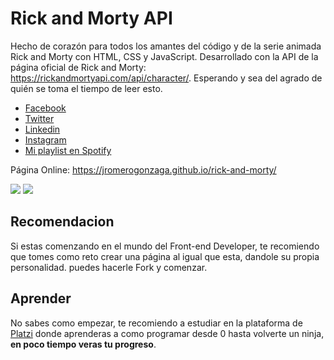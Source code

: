 # Rick and Morty API

Hecho de corazón para todos los amantes del código y de la serie animada Rick and Morty con HTML, CSS y JavaScript. Desarrollado con la API de la página oficial de Rick and Morty: https://rickandmortyapi.com/api/character/. Esperando y sea del agrado de quién se toma el tiempo de leer esto.

* [Facebook](http://facebook.com/JhonRomero26/) 
* [Twitter](https://twitter.com/JRomeroGonzaga) 
* [Linkedin](https://www.linkedin.com/in/romero-jhon/)
* [Instagram](https://www.instagram.com/romero__jhon/ )
* [Mi playlist en Spotify](https://open.spotify.com/playlist/7yeOSHlnvay6ZNPINZmjby?si=M7YkqV2rQNCkaiW1lmZvUQ)

Página Online: https://jromerogonzaga.github.io/rick-and-morty/

![](https://i.ibb.co/2n7nfF6/Deepin-Screenshot-Seleccionar-rea-202003251212030.png)
![](https://i.ibb.co/3MGYfvR/Deepin-Screenshot-Seleccionar-rea-20200325124930.png)

## Recomendacion
Si estas comenzando en el mundo del Front-end Developer, te recomiendo que tomes como reto crear una página al igual que esta, dandole su propia personalidad. puedes hacerle Fork y comenzar.

## Aprender
No sabes como empezar, te recomiendo a estudiar en la plataforma de [Platzi](http://platzi.com/r/RomeroJhon "Platzi") donde aprenderas a como programar desde 0 hasta volverte un ninja, **en poco tiempo veras tu progreso**.
